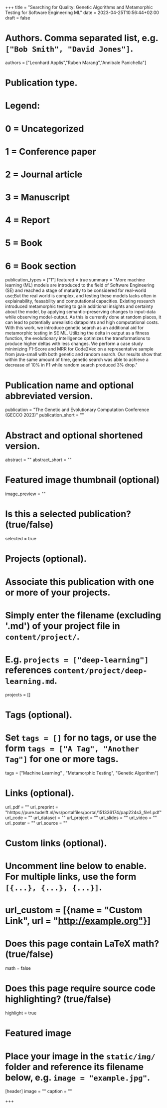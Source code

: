 +++
title = "Searching for Quality: Genetic Algorithms and Metamorphic Testing for Software Engineering ML"
date = 2023-04-25T10:56:44+02:00
draft = false

# Authors. Comma separated list, e.g. `["Bob Smith", "David Jones"]`.
authors = ["Leonhard Applis","Ruben Marang","Annibale Panichella"]

# Publication type.
# Legend:
# 0 = Uncategorized
# 1 = Conference paper
# 2 = Journal article
# 3 = Manuscript
# 4 = Report
# 5 = Book
# 6 = Book section
publication_types = ["1"]
featured = true 
summary = "More machine learning (ML) models are introduced to the field of Software Engineering (SE) and reached a stage of maturity to be considered for real-world use;But the real world is complex, and testing these models lacks often in explainability, feasability and computational capacities. Existing research introduced metamorphic testing to gain additional insights and certainty about the model, by applying semantic-preserving changes to input-data while observing model-output. As this is currently done at random places, it can lead to potentially unrealistic datapoints and high computational costs. With this work, we introduce genetic search as an additional aid for metamorphic testing in SE ML. Utilizing the delta in output as a fitness function, the evolutionary intelligence optimizes the transformations to produce higher deltas with less changes. We perform a case study minimizing F1-Score and MRR for Code2Vec on a representative sample from java-small with both genetic and random search. Our results show that within the same amount of time, genetic search was able to achieve a decrease of 10% in F1 while random search produced 3% drop." 

# Publication name and optional abbreviated version.
publication = "The Genetic and Evolutionary Computation Conference (GECCO 2023)"
publication_short = ""

# Abstract and optional shortened version.
abstract = ""
abstract_short = ""

# Featured image thumbnail (optional)
image_preview = ""

# Is this a selected publication? (true/false)
selected = true

# Projects (optional).
#   Associate this publication with one or more of your projects.
#   Simply enter the filename (excluding '.md') of your project file in `content/project/`.
#   E.g. `projects = ["deep-learning"]` references `content/project/deep-learning.md`.
projects = []

# Tags (optional).
#   Set `tags = []` for no tags, or use the form `tags = ["A Tag", "Another Tag"]` for one or more tags.
tags = ["Machine Learning" , "Metamorphic Testing", "Genetic Algorithm"]

# Links (optional).
url_pdf = ""
url_preprint = "hhttps://pure.tudelft.nl/ws/portalfiles/portal/151336174/pap224s3_file1.pdf"
url_code = ""
url_dataset = ""
url_project = ""
url_slides = ""
url_video = ""
url_poster = ""
url_source = ""

# Custom links (optional).
#   Uncomment line below to enable. For multiple links, use the form `[{...}, {...}, {...}]`.
# url_custom = [{name = "Custom Link", url = "http://example.org"}]

# Does this page contain LaTeX math? (true/false)
math = false

# Does this page require source code highlighting? (true/false)
highlight = true

# Featured image
# Place your image in the `static/img/` folder and reference its filename below, e.g. `image = "example.jpg"`.
[header]
image = ""
caption = ""

+++
